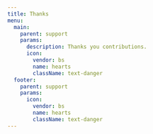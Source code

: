 ```yaml
---
title: Thanks
menu:
  main:
    parent: support
    params:
      description: Thanks you contributions.
      icon:
        vendor: bs
        name: hearts
        className: text-danger
  footer:
    parent: support
    params:
      icon:
        vendor: bs
        name: hearts
        className: text-danger
---
```

